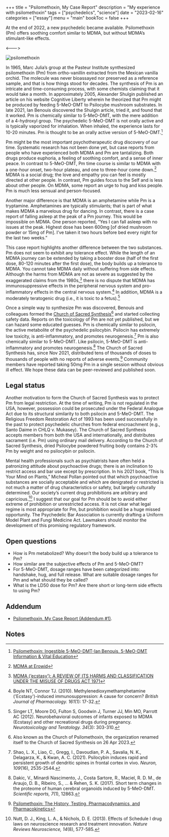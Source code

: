 +++
title = "Psilomethoxin, My Case Report"
description = "My experience with psilomethoxin"
tags = ["psychedelics", "science"]
date = "2023-02-16"
categories = ["essay"]
menu = "main"
bookToc = false
+++

At the end of 2022, a new psychedelic became available. Psilomethoxin (Pm) offers soothing comfort similar to MDMA, but without MDMA’s stimulant-like effects.

<--->

![psilomethoxin](210px-4-HO-5-MeO-DMT.svg.png)

In 1965, Marc Julia’s group at the Pasteur Institute synthesized psilomethoxin (Pm) from ortho-vanillin extracted from the Mexican vanilla orchid. The molecule was never bioassayed nor preserved as a reference sample, and that is how things stood for decades. The synthesis of Pm is an intricate and time-consuming process, with some chemists claiming that it would take a month. In approximately 2005, Alexander Shulgin published an article on his website Cognitive Liberty wherein he theorized that Pm might be produced by feeding 5-MeO-DMT to Psilocybe mushroom substrates. In late 2021, Ian Benouis discovered the Shulgin article, tried it, and found that it worked. Pm is chemically similar to 5-MeO-DMT, with the mere addition of a 4-hydroxyl group. The psychedelic 5-MeO-DMT is not orally active and is typically vaporized for inhalation. When inhaled, the experience lasts for 10-20 minutes. Pm is thought to be an orally active version of 5-MeO-DMT.[^benouis-20221228]

Pm might be the most important psychotherapeutic drug discovery of our time. Systematic research has not been done yet, but case reports from people who have experienced both MDMA and Pm are tantalizing. Both drugs produce euphoria, a feeling of soothing comfort, and a sense of inner peace. In contrast to 5-MeO-DMT, Pm time course is similar to MDMA with a one-hour onset, two-hour plateau, and one to three-hour come down.[^mdma-effects] MDMA is a social drug; the love and empathy you can feel is mostly directed at other people. In contrast, Pm guides focus to the Self and is less about other people. On MDMA, some report an urge to hug and kiss people. Pm is much less sensual and person-focused.

Another major difference is that MDMA is an amphetamine while Pm is a tryptamine. Amphetamines are typically stimulants; that is part of what makes MDMA a marvelous drug for dancing. In contrast, there is a case report of falling asleep at the peak of a Pm journey. This would be impossible on MDMA. One person reported, “Yes I can fall asleep with no issues at the peak. Highest dose has been 600mg [of dried mushroom powder or 15mg of Pm]. I’ve taken it two hours before bed every night for the last two weeks.”

This case report highlights another difference between the two substances. Pm does not seem to exhibit any tolerance effect. While the length of an MDMA journey can be extended by taking a booster dose (half of the first dose, 80-120 minutes after the first dose), the body builds up a tolerance to MDMA. You cannot take MDMA daily without suffering from side effects. Although the harms from MDMA are not as severe as suggested by the exaggerated claims from the 1980s,[^uk-mdma-review] there is no dispute that MDMA has immunosuppressive effects in the peripheral nervous system and pro-inflammatory effects in the central nervous system.[^boyle2010] In addition, MDMA is a moderately teratogenic drug (i.e., it is toxic to a fetus).[^singer2012]

Once a simple way to synthesize Pm was discovered, Benouis and colleagues formed the [Church of Sacred Synthesis](https://psilomethoxin.com/?sld=jpritikin)[^church-name] and started collecting safety data. Reports on the toxicology of Pm are not yet published, but we can hazard some educated guesses. Pm is chemically similar to psilocin, the active metabolite of the psychedelic psilocybin. Psilocin has extremely low toxicity, is anti-inflammatory, and promotes neurogenesis.[^shao2021] Pm is also chemically similar to 5-MeO-DMT. Like psilocin, 5-MeO-DMT is anti-inflammatory and promotes neurogenesis.[^dakic2017] The Church of Sacred Synthesis has, since Nov 2021, distributed tens of thousands of doses to thousands of people with no reports of adverse events.[^pm-early-safety] Community members have reported taking 50mg Pm in a single session without obvious ill effect. We hope these data can be peer-reviewed and published soon.

## Legal status

Another motivation to form the Church of Sacred Synthesis was to protect Pm from legal restriction. At the time of writing, Pm is not regulated in the USA, however, possession could be prosecuted under the Federal Analogue Act due to its structural similarity to both psilocin and 5-MeO-DMT. The Religious Freedom Restoration Act of 1993 has been used successfully in the past to protect psychedelic churches from federal encroachment (e.g., Santo Daime in CHLQ v. Mukasey). The Church of Sacred Synthesis accepts members from both the USA and internationally, and distributes sacrament (i.e. Pm) using ordinary mail delivery. According to the Church of Sacred Synthesis, dried Psilocybe powdered fruiting body contains 2-3% Pm by weight and no psilocybin or psilocin.

Mental health professionals such as psychiatrists have often held a patronizing attitude about psychoactive drugs; there is an inclination to restrict access and bar use except by prescription. In his 2021 book, “This Is Your Mind on Plants,” Micheal Pollan pointed out that which psychoactive substances are socially acceptable and which are denigrated or restricted is not much a matter of drug characteristics or safety, but largely culturally determined. Our society’s current drug prohibitions are arbitrary and capricious.[^nutt2013] I suggest that our goal for Pm should be to avoid either extreme of prohibition or unrestricted access. It is not clear what legal regime is most appropriate for Pm, but prohibition would be a huge missed opportunity. The Psychedelic Bar Association is currently drafting a Uniform Model Plant and Fungi Medicine Act. Lawmakers should monitor the development of this promising regulatory framework.

## Open questions

* How is Pm metabolized? Why doesn’t the body build up a tolerance to Pm?
* How similar are the subjective effects of Pm and 5-MeO-DMT?
* For 5-MeO-DMT, dosage ranges have been categorized into: handshake, hug, and full release. What are suitable dosage ranges for Pm and what should they be called?
* What is the LD50 dose for Pm? Are there short or long-term side effects to using Pm?

## Addendum

- [Psilomethoxin, My Case Report (Addendum #1)](/posts/psilomethoxin-case-report-addendum1).

## Notes

[^benouis-20221228]: [Psilomethoxin: Ingestible 5-MeO-DMT-Ian Benouis, 5-MeO-DMT Information & Vital Education](https://www.youtube.com/watch?v=SeROOGFnwek)

[^mdma-effects]: [MDMA at Erowid](https://erowid.org/chemicals/mdma/mdma_effects.shtml)

[^uk-mdma-review]: [MDMA (‘ecstasy’): A REVIEW OF ITS HARMS AND CLASSIFICATION UNDER THE MISUSE OF DRUGS ACT 1971](https://assets.publishing.service.gov.uk/government/uploads/system/uploads/attachment_data/file/119088/mdma-report.pdf)

[^boyle2010]: Boyle NT, Connor TJ. (2010). Methylenedioxymethamphetamine ('Ecstasy')-induced immunosuppression: A cause for concern? *British Journal of Pharmacology. 161*(1): 17-32.

[^singer2012]: Singer LT, Moore DG, Fulton S, Goodwin J, Turner JJ, Min MO, Parrott AC (2012). Neurobehavioral outcomes of infants exposed to MDMA (Ecstasy) and other recreational drugs during pregnancy. *Neurotoxicology and Teratology. 34*(3): 303-310.

[^shao2021]: Shao, L. X., Liao, C., Gregg, I., Davoudian, P. A., Savalia, N. K., Delagarza, K., & Kwan, A. C. (2021). Psilocybin induces rapid and persistent growth of dendritic spines in frontal cortex in vivo. *Neuron, 109*(16), 2535-2544.

[^dakic2017]: Dakic, V., Minardi Nascimento, J., Costa Sartore, R., Maciel, R. D. M., de Araujo, D. B., Ribeiro, S., ... & Rehen, S. K. (2017). Short term changes in the proteome of human cerebral organoids induced by 5-MeO-DMT. *Scientific reports, 7*(1), 12863.

[^pm-early-safety]: [Psilomethoxin: The History, Testing, Pharmacodynamics, and Pharmacokinetics](https://psilomethoxin.com/psilomethoxin-the-history-testing-pharmacodynamics-and-pharmacokinetics/)

[^nutt2013]: Nutt, D. J., King, L. A., & Nichols, D. E. (2013). Effects of Schedule I drug laws on neuroscience research and treatment innovation. *Nature Reviews Neuroscience, 14*(8), 577-585.

[^church-name]: Also known as the Church of Psilomethoxin, the organization renamed itself to the Church of Sacred Synthesis on 26 Apr 2023.

